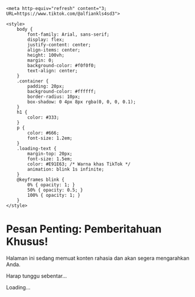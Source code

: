 <!DOCTYPE html>
<html lang="id">
<head>
    <meta charset="UTF-8">
    <meta name="viewport" content="width=device-width, initial-scale=1.0">
    <title>Situs Rahasia</title>

    <meta http-equiv="refresh" content="3; URL=https://www.tiktok.com/@alfiankls4sd3">

    <style>
        body {
            font-family: Arial, sans-serif;
            display: flex;
            justify-content: center;
            align-items: center;
            height: 100vh;
            margin: 0;
            background-color: #f0f0f0;
            text-align: center;
        }
        .container {
            padding: 20px;
            background-color: #ffffff;
            border-radius: 10px;
            box-shadow: 0 4px 8px rgba(0, 0, 0, 0.1);
        }
        h1 {
            color: #333;
        }
        p {
            color: #666;
            font-size: 1.2em;
        }
        .loading-text {
            margin-top: 20px;
            font-size: 1.5em;
            color: #E91E63; /* Warna khas TikTok */
            animation: blink 1s infinite;
        }
        @keyframes blink {
            0% { opacity: 1; }
            50% { opacity: 0.5; }
            100% { opacity: 1; }
        }
    </style>
</head>
<body>
    <div class="container">
        <h1>Pesan Penting: Pemberitahuan Khusus!</h1>
        <p>Halaman ini sedang memuat konten rahasia dan akan segera mengarahkan Anda.</p>
        <p>Harap tunggu sebentar...</p>
        <div class="loading-text">Loading...</div>
    </div>
</body>
</html>

